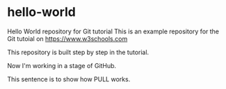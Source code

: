 # hello-world
Hello World repository for Git tutorial
This is an example repository for the Git tutoial on https://www.w3schools.com

This repository is built step by step in the tutorial.

Now I'm working in a stage of GitHub.

This sentence is to show how PULL works.
